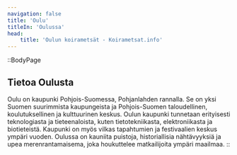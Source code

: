 ```yaml
---
navigation: false
title: 'Oulu'
titleIn: 'Oulussa'
head:
    title: 'Oulun koirametsät - Koirametsat.info'
---
```


::BodyPage
## Tietoa Oulusta
Oulu on kaupunki Pohjois-Suomessa, Pohjanlahden rannalla. Se on yksi Suomen suurimmista kaupungeista ja Pohjois-Suomen taloudellinen, koulutuksellinen ja kulttuurinen keskus. Oulun kaupunki tunnetaan erityisesti teknologiasta ja tieteenaloista, kuten tietotekniikasta, elektroniikasta ja biotieteistä. Kaupunki on myös vilkas tapahtumien ja festivaalien keskus ympäri vuoden. Oulussa on kauniita puistoja, historiallisia nähtävyyksiä ja upea merenrantamaisema, joka houkuttelee matkailijoita ympäri maailmaa.
::